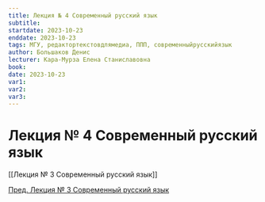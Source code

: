 ```yaml
---
title: Лекция № 4 Современный русский язык
subtitle:
startdate: 2023-10-23
enddate: 2023-10-23
tags: МГУ, редактортекстовдлямедиа, ППП, современныйрусскийязык
author: Большаков Денис
lecturer: Кара-Мурза Елена Станиславовна
book:
date: 2023-10-23
var1:
var2:
var3:
---
```

# Лекция № 4 Современный русский язык

[[Лекция № 3 Современный русский язык]]

[Пред. Лекция № 3 Современный русский язык](https://github.com/denisbolshakoff/MSU/blob/main/Современный%20русский%20язык/Лекция%20№%203%20Современный%20русский%20язык.md)